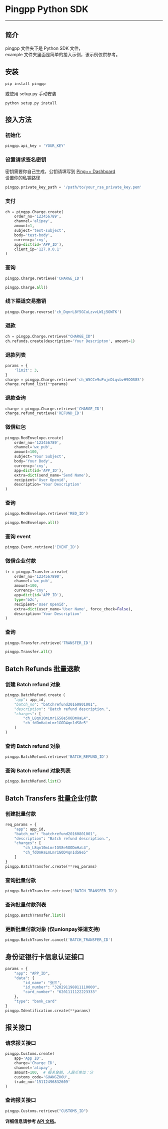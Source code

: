 # Pingpp Python SDK
---

## 简介
pingpp 文件夹下是 Python SDK 文件，  
example 文件夹里面是简单的接入示例，该示例仅供参考。

## 安装
```
pip install pingpp
```
或使用 setup.py 手动安装
```
python setup.py install
```

## 接入方法

### 初始化
```python
pingpp.api_key = 'YOUR_KEY'
```

### 设置请求签名密钥
密钥需要你自己生成，公钥请填写到 [Ping++ Dashboard](https://dashboard.pingxx.com)  
设置你的私钥路径
```python
pingpp.private_key_path = '/path/to/your_rsa_private_key.pem'
```

### 支付
```python
ch = pingpp.Charge.create(
    order_no='123456789',
    channel='alipay',
    amount=1,
    subject='test-subject',
    body='test-body',
    currency='cny',
    app=dict(id='APP_ID'),
    client_ip='127.0.0.1'
)
```

### 查询
```python
pingpp.Charge.retrieve('CHARGE_ID')
```

```python
pingpp.Charge.all()
```
### 线下渠道交易撤销
```python
pingpp.Charge.reverse('ch_DqnrL8f5GCuLzvvLW1j5OWTK')
```

### 退款
```python
ch = pingpp.Charge.retrieve("CHARGE_ID")
ch.refunds.create(description='Your Descripton', amount=1)
```

### 退款列表
```python
params = {
    'limit': 3,
}
charge = pingpp.Charge.retrieve('ch_W5CCe9uPujnDLqvbvH9OOS8S')
charge.refund_list(**params)
```

### 退款查询
```python
charge = pingpp.Charge.retrieve('CHARGE_ID')
charge.refund_retrieve('REFUND_ID')
```

### 微信红包
```python
pingpp.RedEnvelope.create(
    order_no='123456789',
    channel='wx_pub',
    amount=100,
    subject='Your Subject',
    body='Your Body',
    currency='cny',
    app=dict(id='APP_ID'),
    extra=dict(send_name='Send Name'),
    recipient='User Openid',
    description='Your Description'
)
```

### 查询
```python
pingpp.RedEnvelope.retrieve('RED_ID')
```

```python
pingpp.RedEnvelope.all()
```

### 查询 event
```python
pingpp.Event.retrieve('EVENT_ID')
```

### 微信企业付款

```python
tr = pingpp.Transfer.create(
    order_no='1234567890',
    channel='wx_pub',
    amount=100,
    currency='cny',
    app=dict(id='APP_ID'),
    type='b2c',
    recipient='User Openid',
    extra=dict(user_name='User Name', force_check=False),
    description='Your Description'
)
```

### 查询
```python
pingpp.Transfer.retrieve('TRANSFER_ID')
```

```python
pingpp.Transfer.all()
```

## Batch Refunds 批量退款
### 创建 Batch refund 对象
```python
pingpp.BatchRefund.create（
    "app": app_id,
    "batch_no": "batchrefund20160801001",
    "description": "Batch refund description.",
    "charges": [
        "ch_L8qn10mLmr1GS8e5OODmHaL4",
        "ch_fdOmHaLmLmr1GOD4qn1dS8e5"
    ]
)
```

### 查询 Batch refund 对象
```python
pingpp.BatchRefund.retrieve('BATCH_REFUND_ID')
```

### 查询 Batch refund 对象列表
```python
pingpp.BatchRefund.list()
```
## Batch Transfers 批量企业付款
### 创建批量付款
```python
req_params = {
    "app": app_id,
    "batch_no": "batchrefund20160801001",
    "description": "Batch refund description.",
    "charges": [
        "ch_L8qn10mLmr1GS8e5OODmHaL4",
        "ch_fdOmHaLmLmr1GOD4qn1dS8e5"
    ]
}
pingpp.BatchTransfer.create(**req_params)
```

### 查询批量付款
```python
pingpp.BatchTransfer.retrieve('BATCH_TRANSFER_ID')
```

### 查询批量付款列表
```python
pingpp.BatchTransfer.list()
```

### 更新批量付款对象 (仅unionpay渠道支持)
```python
pingpp.BatchTransfer.cancel('BATCH_TRANSFER_ID')
```

## 身份证银行卡信息认证接口
```python
params = {
    "app": "APP_ID",
    "data": {
        "id_name": "张三",
        "id_number": "320291198811110000",
        "card_number": "6201111122223333"
    },
    "type": "bank_card"
}
pingpp.Identification.create(**params)
```

## 报关接口
### 请求报关接口
```python
pingpp.Customs.create(
    app='App ID',
    charge='Charge ID',
    channel='alipay',
    amount=100,  # 报关金额, 人民币单位：分
    customs_code='GUANGZHOU',
    trade_no='15112496832609'
)
```

### 查询报关接口
```python
pingpp.Customs.retrieve("CUSTOMS_ID")
```

**详细信息请参考 [API 文档](https://pingxx.com/document/api?python)。**
